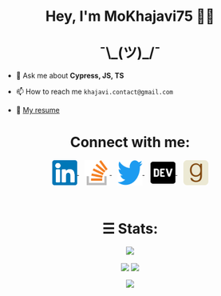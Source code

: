 <h1 align="center">
  Hey, I'm MoKhajavi75 ✌🏻
  <br><br>
  ¯\_(ツ)_/¯
</h1>

- 💬 Ask me about **Cypress, JS, TS**

- 📫 How to reach me `khajavi.contact@gmail.com`

- 📄 [My resume](https://github.com/MoKhajavi75/resume)

<h1 align="center">Connect with me:</h1>

<p align="center">
  <a href="https://linkedin.com/in/mokhajavi75" target="_blank">
    <img align="center" src="assets/linkedin.svg" alt="linkedin" height="50" width="50" />
  </a>
  &nbsp;&nbsp;
  <a href="https://stackoverflow.com/users/4565015" target="_blank">
    <img align="center" src="assets/stackoverflow.svg" alt="stackoverflow" height="50" width="50" />
  </a>
  &nbsp;&nbsp;
  <a href="https://x.com/mokhajavi75" target="_blank">
    <img align="center" src="assets/twitter.svg" alt="twitter" height="50" width="50" />
  </a>
  &nbsp;&nbsp;
  <a href="https://dev.to/mokhajavi75" target="_blank">
    <img align="center" src="assets/DEV.svg" alt="dev.to" height="50" width="50" />
  </a>
  &nbsp;&nbsp;
  <a href="https://goodreads.com/mokhajavi75" target="_blank">
    <img align="center" src="assets/goodreads.svg" alt="goodreads" height="50" width="50" />
  </a>
</p>

<br>

<h1 align="center">&#9776; Stats:</h1>

<p align="center">
  <img src="https://github-profile-summary-cards.vercel.app/api/cards/profile-details?username=MoKhajavi75&theme=radical" width="90%" />
</p>

<p align="center">
  <img src="https://github-profile-summary-cards.vercel.app/api/cards/stats?username=MoKhajavi75&theme=radical" width="45%" />
  <img src="https://github-profile-summary-cards.vercel.app/api/cards/most-commit-language?username=MoKhajavi75&theme=radical" width="45%" />
</p>

<p align="center">
  <img src="https://github-readme-streak-stats.herokuapp.com?user=MoKhajavi75&theme=radical&hide_border=true" width="90%" />
</p>

